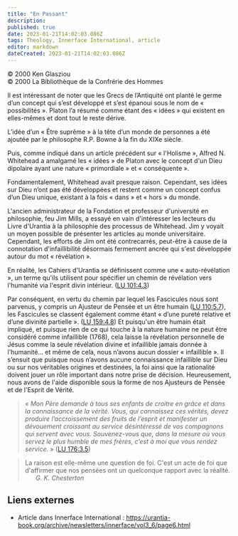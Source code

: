 ```yaml
---
title: "En Passant"
description:
published: true
date: 2023-01-21T14:02:03.086Z
tags: Theology, Innerface International, article
editor: markdown
dateCreated: 2023-01-21T14:02:03.086Z
---
```


<p class="v-card v-sheet theme--light gray lighten-3 px-2">© 2000 Ken Glasziou<br>© 2000 La Bibliothèque de la Confrérie des Hommes</p>


Il est intéressant de noter que les Grecs de l’Antiquité ont planté le germe d’un concept qui s’est développé et s’est épanoui sous le nom de « possibilités ». Platon l’a résumé comme étant des « idées » qui existent en elles-mêmes et dont tout le reste dérive.

L’idée d’un « Être suprême » à la tête d’un monde de personnes a été ajoutée par le philosophe R.P. Bowne à la fin du XIXe siècle.

Puis, comme indiqué dans un article précédent sur « l'Holisme », Alfred N. Whitehead a amalgamé les « idées » de Platon avec le concept d'un Dieu dipolaire ayant une nature « primordiale » et « conséquente ».

Fondamentalement, Whitehead avait presque raison. Cependant, ses idées sur Dieu n’ont pas été développées et restent comme un concept confus d’un Dieu unique, existant à la fois « dans » et « hors » du monde.

L'ancien administrateur de la Fondation et professeur d'université en philosophie, feu Jim Mills, a essayé en vain d'intéresser les lecteurs du Livre d'Urantia à la philosophie des processus de Whitehead. Jim y voyait un moyen possible de présenter les articles au monde universitaire. Cependant, les efforts de Jim ont été contrecarrés, peut-être à cause de la connotation d'infaillibilité désormais fermement ancrée qui s'est développée autour du mot « révélation ».

En réalité, les Cahiers d'Urantia se définissent comme une « auto-révélation », un terme qu'ils utilisent pour spécifier un chemin de révélation vers l'humanité via l'esprit divin intérieur. (<a id="a23_192"></a>[LU 101:4.3](/fr/The_Urantia_Book/101#p4_3))

Par conséquent, en vertu du chemin par lequel les Fascicules nous sont parvenus, y compris un Ajusteur de Pensée et un être humain (<a id="a25_132"></a>[LU 110:5.7](/fr/The_Urantia_Book/110#p5_7)), les Fascicules se classent également comme étant « d’une pureté relative et d’une divinité partielle ». (<a id="a25_283"></a>[LU 159:4.8](/fr/The_Urantia_Book/159#p4_8)) Et puisqu'un être humain était impliqué, et puisque rien de ce qui touche à la nature humaine ne peut être considéré comme infaillible (1768), cela laisse la révélation personnelle de Jésus comme la seule révélation divine et infaillible jamais donnée à l'humanité... et même de cela, nous n’avons aucun dossier « infaillible ». Il s’ensuit que puisque nous n’avons aucune connaissance infaillible sur Dieu ou sur nos véritables origines et destinées, la foi ainsi que la rationalité doivent jouer un rôle important dans notre prise de décision. Heureusement, nous avons de l'aide disponible sous la forme de nos Ajusteurs de Pensée et de l'Esprit de Vérité.

> « _Mon Père demande à tous ses enfants de croitre en grâce et dans la connaissance de la vérité. Vous, qui connaissez ces vérités, devez produire l’accroissement des fruits de l’esprit et manifester un dévouement croissant au service désintéressé de vos compagnons qui servent avec vous. Souvenez-vous que, dans la mesure où vous servez le plus humble de mes frères, c’est à moi que vous rendez service._ » (<a id="a27_410"></a>[LU 176:3.5](/fr/The_Urantia_Book/176#p3_5))

> La raison est elle-même une question de foi. C'est un acte de foi que d'affirmer que nos pensées ont un quelconque rapport avec la réalité.
> &nbsp; &nbsp; &nbsp; _G. K. Chesterton_

## Liens externes

* Article dans Innerface International : https://urantia-book.org/archive/newsletters/innerface/vol3_6/page6.html


